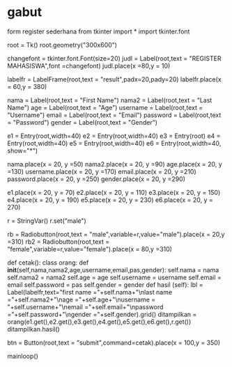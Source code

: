 # gabut
form register sederhana
from tkinter import *
import tkinter.font

root = Tk()
root.geometry("300x600")

changefont = tkinter.font.Font(size=20)
judl = Label(root,text = "REGISTER MAHASISWA",font =changefont)
judl.place(x =80,y = 10)

labelfr = LabelFrame(root,text = "result",padx=20,pady=20)
labelfr.place(x = 60,y = 380)

nama = Label(root,text = "First Name")
nama2 = Label(root,text = "Last Name")
age = Label(root,text = "Age")
username = Label(root,text = "Username")
email = Label(root,text = "Email")
password = Label(root,text = "Password")
gender = Label(root,text = "Gender")

e1 = Entry(root,width=40)
e2 = Entry(root,width=40)
e3 = Entry(root)
e4 = Entry(root,width=40)
e5 = Entry(root,width=40)
e6 = Entry(root,width=40, show="*")

nama.place(x = 20, y =50)
nama2.place(x = 20, y =90)
age.place(x = 20, y =130)
username.place(x = 20, y =170)
email.place(x = 20, y =210)
password.place(x = 20, y =250)
gender.place(x = 20, y =290)

e1.place(x = 20, y = 70)
e2.place(x = 20, y = 110)
e3.place(x = 20, y = 150)
e4.place(x = 20, y = 190)
e5.place(x = 20, y = 230)
e6.place(x = 20, y = 270)

r = StringVar()
r.set("male")

rb = Radiobutton(root,text = "male",variable=r,value="male").place(x = 20,y =310)
rb2 = Radiobutton(root,text = "female",variable=r,value="female").place(x = 80,y =310)

def cetak():
    class orang:
        def __init__(self,nama,nama2,age,username,email,pas,gender):
            self.nama = nama
            self.nama2 = nama2
            self.age = age
            self.username = username
            self.email = email
            self.password = pas
            self.gender = gender
        def hasil (self):
            lbl = Label(labelfr,text="first name ="+self.nama+"\nlast name ="+self.nama2+"\nage ="+self.age+"\nusername = "+self.username+"\nemail ="+self.email+"\npassword ="+self.password+"\ngender ="+self.gender).grid()
    ditampilkan = orang(e1.get(),e2.get(),e3.get(),e4.get(),e5.get(),e6.get(),r.get())
    ditampilkan.hasil()



btn = Button(root,text = "submit",command=cetak).place(x = 100,y = 350)


mainloop()

